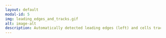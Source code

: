 ```yaml
---
layout: default
modal-id: 5
img: leading_edges_and_tracks.gif
alt: image-alt
description: Automatically detected leading edges (left) and cells tracked (right) by Epic in an airway epithelial cell wound repair image series.
---
```

